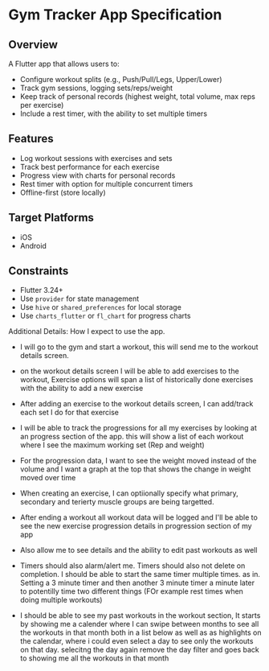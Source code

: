 # Gym Tracker App Specification

## Overview
A Flutter app that allows users to:
- Configure workout splits (e.g., Push/Pull/Legs, Upper/Lower)
- Track gym sessions, logging sets/reps/weight
- Keep track of personal records (highest weight, total volume, max reps per exercise)
- Include a rest timer, with the ability to set multiple timers

## Features
- Log workout sessions with exercises and sets
- Track best performance for each exercise
- Progress view with charts for personal records
- Rest timer with option for multiple concurrent timers
- Offline-first (store locally)

## Target Platforms
- iOS
- Android

## Constraints
- Flutter 3.24+
- Use `provider` for state management
- Use `hive` or `shared_preferences` for local storage
- Use `charts_flutter` or `fl_chart` for progress charts


Additional Details: How I expect to use the app. 
- I will go to the gym and start a workout, this will send me to the workout details screen.
- on the workout details screen I will be able to add exercises to the workout, Exercise options will span a list of historically done exercises with the ability to add a new exercise
- After adding an exercise to the workout details screen, I can add/track each set I do for that exercise
- I will be able to track the progressions for all my exercises by looking at an progress section of the app. this will show a list of each workout where I see the maximum working set (Rep and weight)
- For the progression data, I want to see the weight moved instead of the volume and I want a graph at the top that shows the change in weight moved over time
- When creating an exercise, I can optiionally specify what primary, secondary and terierty muscle groups are being targetted.
- After ending a workout all workout data will be logged and I'll be able to see the new exercise progression details in progression section of my app

- Also allow me to see details and the ability to edit past workouts as well
- Timers should also alarm/alert me. Timers should also not delete on completion. I should be able to start the same timer multiple times. as in. Setting a 3 minute timer and then another 3 minute timer a minute later to potentilly time two different things (FOr example rest times when doing multiple workouts)


- I should be able to see my past workouts in the workout section, It starts by showing me a calender where I can swipe between months to see all the workouts in that month both in a list below as well as as highlights on the calendar, where i could even select a day to see only the workouts on that day. selecitng the day again remove the day filter and goes back to showing me all the workouts in that month
